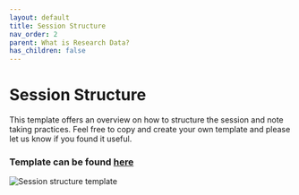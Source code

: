```yaml
---
layout: default
title: Session Structure
nav_order: 2
parent: What is Research Data?
has_children: false
---
```


# Session Structure
This template offers an overview on how to structure the session and note taking practices. 
Feel free to copy and create your own template and please let us know if you found it useful. 

### Template can be found [here](https://pad.gwdg.de/7WfnZjJ_Szu6oJn1JwreaQ#)


![Session structure template](../img/Workshop%20Session%20Template.gif)



